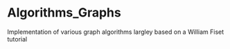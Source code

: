 # Algorithms_Graphs
 Implementation of various graph algorithms largley based on a William Fiset tutorial

